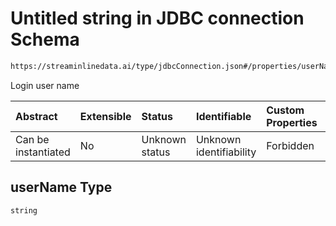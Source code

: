 # Untitled string in JDBC connection Schema

```txt
https://streaminlinedata.ai/type/jdbcConnection.json#/properties/userName
```

Login user name

| Abstract            | Extensible | Status         | Identifiable            | Custom Properties | Additional Properties | Access Restrictions | Defined In                                                                            |
| :------------------ | :--------- | :------------- | :---------------------- | :---------------- | :-------------------- | :------------------ | :------------------------------------------------------------------------------------ |
| Can be instantiated | No         | Unknown status | Unknown identifiability | Forbidden         | Allowed               | none                | [jdbcConnection.json*](../out/schema/type/jdbcConnection.json "open original schema") |

## userName Type

`string`
